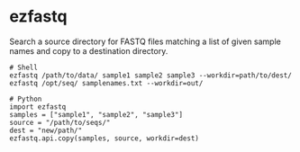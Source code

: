 # ezfastq

Search a source directory for FASTQ files matching a list of given sample names and copy to a destination directory.


```
# Shell
ezfastq /path/to/data/ sample1 sample2 sample3 --workdir=path/to/dest/
ezfastq /opt/seq/ samplenames.txt --workdir=out/

# Python
import ezfastq
samples = ["sample1", "sample2", "sample3"]
source = "/path/to/seqs/"
dest = "new/path/"
ezfastq.api.copy(samples, source, workdir=dest)
```
